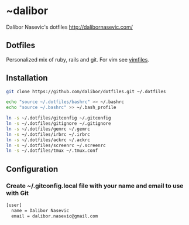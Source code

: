 # ~dalibor

Dalibor Nasevic's dotfiles
http://dalibornasevic.com/

## Dotfiles

Personalized mix of ruby, rails and git. For vim see [vimfiles](https://github.com/dalibor/vimfiles/).

## Installation

```bash
git clone https://github.com/dalibor/dotfiles.git ~/.dotfiles

echo "source ~/.dotfiles/bashrc" >> ~/.bashrc
echo "source ~/.bashrc" >> ~/.bash_profile

ln -s ~/.dotfiles/gitconfig ~/.gitconfig
ln -s ~/.dotfiles/gitignore ~/.gitignore
ln -s ~/.dotfiles/gemrc ~/.gemrc
ln -s ~/.dotfiles/irbrc ~/.irbrc
ln -s ~/.dotfiles/ackrc ~/.ackrc
ln -s ~/.dotfiles/screenrc ~/.screenrc
ln -s ~/.dotfiles/tmux ~/.tmux.conf
```

## Configuration

### Create ~/.gitconfig.local file with your name and email to use with Git

```bash
[user]
  name = Dalibor Nasevic
  email = dalibor.nasevic@gmail.com
```

